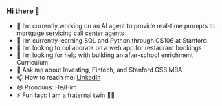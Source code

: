 ### Hi there 👋
- 🔭 I’m currently working on an AI agent to provide real-time prompts to mortgage servicing call center agents
- 🌱 I’m currently learning SQL and Python through CS106 at Stanford
- 👯 I’m looking to collaborate on a web app for restaurant bookings
- 🤔 I’m looking for help with building an after-school enrichment Curriculum 
- 💬 Ask me about Investing, Fintech, and Stanford GSB MBA
- 📫 How to reach me: [LinkedIn](https://www.linkedin.com/in/kieran-carty-64543948/)
- 😄 Pronouns: He/Him
- ⚡ Fun fact: I am a fraternal twin 👫🏾
<!--
**K-Carty/K-Carty** is a ✨ _special_ ✨ repository because its `README.md` (this file) appears on your GitHub profile.

Here are some ideas to get you started:

- 🔭 I’m currently working on ...
- 🌱 I’m currently learning ...
- 👯 I’m looking to collaborate on ...
- 🤔 I’m looking for help with ...
- 💬 Ask me about ...
- 📫 How to reach me: ...
- 😄 Pronouns: ...
- ⚡ Fun fact: ...
-->
